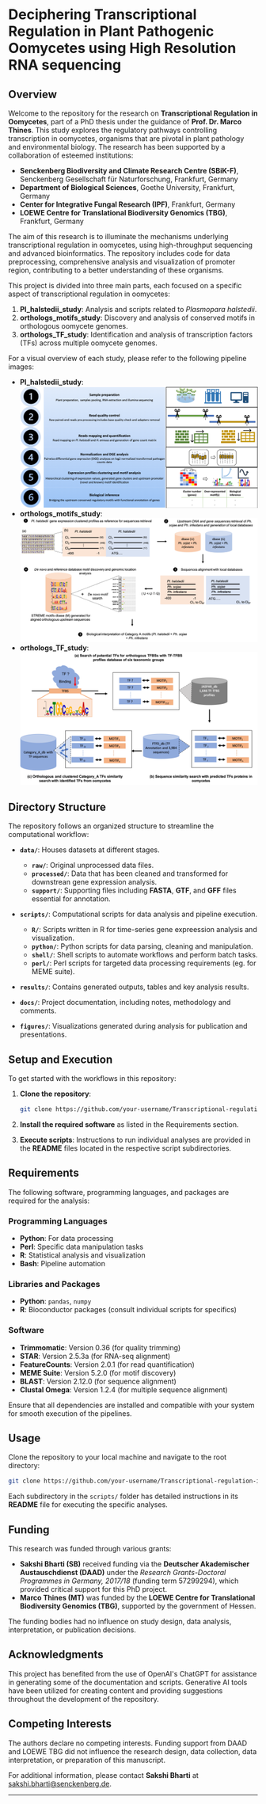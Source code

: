 # **Deciphering Transcriptional Regulation in Plant Pathogenic Oomycetes using High Resolution RNA sequencing**

## **Overview**
Welcome to the repository for the research on **Transcriptional Regulation in Oomycetes**, part of a PhD thesis under the guidance of **Prof. Dr. Marco Thines**. This study explores the regulatory pathways controlling transcription in oomycetes, organisms that are pivotal in plant pathology and environmental biology. The research has been supported by a collaboration of esteemed institutions:

- **Senckenberg Biodiversity and Climate Research Centre (SBiK-F)**, Senckenberg Gesellschaft für Naturforschung, Frankfurt, Germany
- **Department of Biological Sciences**, Goethe University, Frankfurt, Germany
- **Center for Integrative Fungal Research (IPF)**, Frankfurt, Germany
- **LOEWE Centre for Translational Biodiversity Genomics (TBG)**, Frankfurt, Germany

The aim of this research is to illuminate the mechanisms underlying transcriptional regulation in oomycetes, using high-throughput sequencing and advanced bioinformatics. The repository includes code for data preprocessing, comprehensive analysis and visualization of promoter region, contributing to a better understanding of these organisms.

This project is divided into three main parts, each focused on a specific aspect of transcriptional regulation in oomycetes:

1. **Pl_halstedii_study**: Analysis and scripts related to _Plasmopara halstedii_.
2. **orthologs_motifs_study**: Discovery and analysis of conserved motifs in orthologous oomycete genomes.
3. **orthologs_TF_study**: Identification and analysis of transcription factors (TFs) across multiple oomycete genomes.

For a visual overview of each study, please refer to the following pipeline images:

- **Pl_halstedii_study**: ![Pipeline for Pl_halstedii_study](figures/pipeline_1.png)
- **orthologs_motifs_study**: ![Pipeline for orthologs_motifs_study](figures/pipeline_2.png)
- **orthologs_TF_study**: ![Pipeline for orthologs_TF_study](figures/pipeline_3.png)

## **Directory Structure**
The repository follows an organized structure to streamline the computational workflow:

- **`data/`**: Houses datasets at different stages.
  - **`raw/`**: Original unprocessed data files.
  - **`processed/`**: Data that has been cleaned and transformed for downstrean gene expression analysis.
  - **`support/`**: Supporting files including **FASTA**, **GTF**, and **GFF** files essential for annotation.

- **`scripts/`**: Computational scripts for data analysis and pipeline execution.
  - **`R/`**: Scripts written in R for time-series gene expreession analysis and visualization.
  - **`python/`**: Python scripts for data parsing, cleaning and manipulation.
  - **`shell/`**: Shell scripts to automate workflows and perform batch tasks.
  - **`perl/`**: Perl scripts for targeted data processing requirements (eg. for MEME suite).

- **`results/`**: Contains generated outputs, tables and key analysis results.
- **`docs/`**: Project documentation, including notes, methodology and comments.
- **`figures/`**: Visualizations generated during analysis for publication and presentations.

## **Setup and Execution**
To get started with the workflows in this repository:

1. **Clone the repository**:
   ```bash
   git clone https://github.com/your-username/Transcriptional-regulation-in-oomycetes.git
   ```

2. **Install the required software** as listed in the Requirements section.

3. **Execute scripts**: Instructions to run individual analyses are provided in the **README** files located in the respective script subdirectories.

## **Requirements**
The following software, programming languages, and packages are required for the analysis:

### **Programming Languages**
- **Python**: For data processing
- **Perl**: Specific data manipulation tasks
- **R**: Statistical analysis and visualization
- **Bash**: Pipeline automation

### **Libraries and Packages**
- **Python**: `pandas`, `numpy`
- **R**: Bioconductor packages (consult individual scripts for specifics)

### **Software**
- **Trimmomatic**: Version 0.36 (for quality trimming)
- **STAR**: Version 2.5.3a (for RNA-seq alignment)
- **FeatureCounts**: Version 2.0.1 (for read quantification)
- **MEME Suite**: Version 5.2.0 (for motif discovery)
- **BLAST**: Version 2.12.0 (for sequence alignment)
- **Clustal Omega**: Version 1.2.4 (for multiple sequence alignment)

Ensure that all dependencies are installed and compatible with your system for smooth execution of the pipelines.

## **Usage**
Clone the repository to your local machine and navigate to the root directory:

```bash
git clone https://github.com/your-username/Transcriptional-regulation-in-oomycetes.git
```

Each subdirectory in the `scripts/` folder has detailed instructions in its **README** file for executing the specific analyses.

## **Funding**
This research was funded through various grants:

- **Sakshi Bharti (SB)** received funding via the **Deutscher Akademischer Austauschdienst (DAAD)** under the *Research Grants-Doctoral Programmes in Germany, 2017/18* (funding term 57299294), which provided critical support for this PhD project.
- **Marco Thines (MT)** was funded by the **LOEWE Centre for Translational Biodiversity Genomics (TBG)**, supported by the government of Hessen.

The funding bodies had no influence on study design, data analysis, interpretation, or publication decisions.

## **Acknowledgments**

This project has benefited from the use of OpenAI's ChatGPT for assistance in generating some of the documentation and scripts. Generative AI tools have been utilized for creating content and providing suggestions throughout the development of the repository.

## **Competing Interests**
The authors declare no competing interests. Funding support from DAAD and LOEWE TBG did not influence the research design, data collection, data interpretation, or preparation of this manuscript.

For additional information, please contact **Sakshi Bharti** at [sakshi.bharti@senckenberg.de](mailto:sakshi.bharti@senckenberg.de).

---



